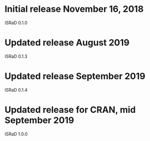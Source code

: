 # Initial release November 16, 2018
ISRaD 0.1.0

# Updated release August 2019
ISRaD 0.1.3

# Updated release September 2019
ISRaD 0.1.4

# Updated release for CRAN, mid September 2019
ISRaD 1.0.0
